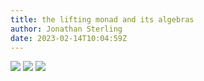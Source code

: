```yaml
---
title: the lifting monad and its algebras
author: Jonathan Sterling
date: 2023-02-14T10:04:59Z
---
```


![](jms-001D)
![](jms-001F)
![](jms-001L)
